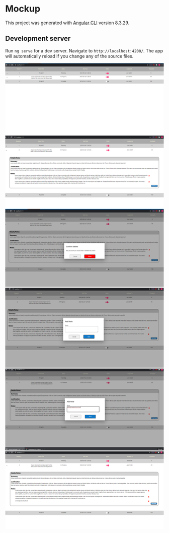 # Mockup

This project was generated with [Angular CLI](https://github.com/angular/angular-cli) version 8.3.29.

## Development server

Run `ng serve` for a dev server. Navigate to `http://localhost:4200/`. The app will automatically reload if you change any of the source files.

![Screenshot1](https://github.com/anusha507/CodeChallenge/blob/master/Images/1.PNG)
![Screenshot1](https://github.com/anusha507/CodeChallenge/blob/master/Images/2.PNG)
![Screenshot1](https://github.com/anusha507/CodeChallenge/blob/master/Images/3.PNG)
![Screenshot1](https://github.com/anusha507/CodeChallenge/blob/master/Images/4.PNG)
![Screenshot1](https://github.com/anusha507/CodeChallenge/blob/master/Images/5.PNG)
![Screenshot1](https://github.com/anusha507/CodeChallenge/blob/master/Images/6.PNG)
